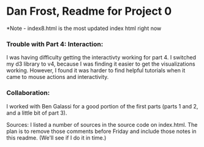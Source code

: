 <h1>Dan Frost, Readme for Project 0 </h1>

*Note - index8.html is the most updated index html right now

<h3>Trouble with Part 4: Interaction: </h3>

I was having difficulty getting the interactivty working for part 4. I switched my d3 library to v4, because I was finding it easier to get the visualizations working. However, I found it was harder to find helpful tutorials when it came to mouse actions and interactivity. 



<h3>Collaboration: </h3>
I worked with Ben Galassi for a good portion of the first parts (parts 1 and 2, and a little bit of part 3). 

Sources: 
I listed a number of sources in the source code on index.html. The plan is to remove those comments before Friday and include those notes in this readme. (We'll see if I do it in time.) 




  
